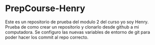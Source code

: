 # PrepCourse-Henry
Este es un repositorio de prueba del modulo 2 del curso yo soy Henry.
Prueba de como crear un repositorio y clonarlo desde github a mi computadora.
Se configuro las nuevas variables de entorno de git para poder hacer los commit al repo correcto.
